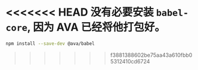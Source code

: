 <<<<<<< HEAD
没有必要安装 `babel-core`, 因为 AVA 已经将他打包好。
=======
```sh
npm install --save-dev @ava/babel
```
>>>>>>> f3881388602be75aa43a610fbb05312410cd6724
